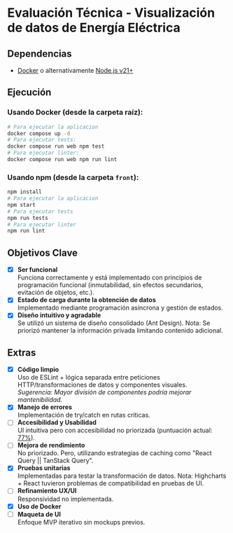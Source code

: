 # Evaluación Técnica - Visualización de datos de Energía Eléctrica

## Dependencias
- [Docker](https://docs.docker.com/get-started/introduction/get-docker-desktop/) o alternativamente  [Node.js v21+](https://nodejs.org/en/download)

## Ejecución
### Usando Docker (desde la carpeta raíz):
```bash
# Para ejecutar la aplicacion
docker compose up -d
# Para ejecutar tests:
docker compose run web npm test
# Para ejecutar linter:  
docker compose run web npm run lint
```

### Usando npm (desde la carpeta `front`):
```bash
npm install
# Para ejecutar la aplicacion
npm start
# Para ejecutar tests
npm run tests
# Para ejecutar linter
npm run lint
```

## Objetivos Clave
- [x] **Ser funcional**  
  Funciona correctamente y está implementado con principios de programación funcional (inmutabilidad, sin efectos secundarios, evitación de objetos, etc.).
- [x] **Estado de carga durante la obtención de datos**  
  Implementado mediante programación asíncrona y gestión de estados.
- [x] **Diseño intuitivo y agradable**  
  Se utilizó un sistema de diseño consolidado (Ant Design). Nota: Se priorizó mantener la información privada limitando contenido adicional.

## Extras
- [x] **Código limpio**  
  Uso de ESLint + lógica separada entre peticiones HTTP/transformaciones de datos y componentes visuales.  
  *Sugerencia: Mayor división de componentes podría mejorar mantenibilidad.*
- [x] **Manejo de errores**  
  Implementación de try/catch en rutas críticas.
- [ ] **Accesibilidad y Usabilidad**  
  UI intuitiva pero con accesibilidad no priorizada (puntuación actual: [77%](https://www.accessibilitychecker.org/audit/?website=https%3A%2F%2Fpaulossa2.github.io%2Fdata_viz_example%2F&flag=us)).
- [ ] **Mejora de rendimiento**  
  No priorizado. Pero, utilizando estrategias de caching como "React Query || TanStack Query".
- [x] **Pruebas unitarias**  
  Implementadas para testar la transformación de datos. Nota: Highcharts + React tuvieron problemas de compatibilidad en pruebas de UI.
- [ ] **Refinamiento UX/UI**  
  Responsividad no implementada.
- [x] **Uso de Docker**
- [ ] **Maqueta de UI**  
  Enfoque MVP iterativo sin mockups previos. 